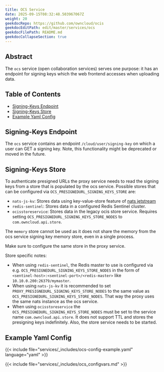 ```yaml
---
title: OCS Service
date: 2025-09-15T08:32:48.503967067Z
weight: 20
geekdocRepo: https://github.com/owncloud/ocis
geekdocEditPath: edit/master/services/ocs
geekdocFilePath: README.md
geekdocCollapseSection: true
---
```


<!-- Do not edit this file, it is autogenerated. Edit the service README.md instead -->

## Abstract


The `ocs` service (open collaboration services) serves one purpose: it has an endpoint for signing keys which the web frontend accesses when uploading data.


## Table of Contents

* [Signing-Keys Endpoint](#signing-keys-endpoint)
* [Signing-Keys Store](#signing-keys-store)
* [Example Yaml Config](#example-yaml-config)

## Signing-Keys Endpoint

The `ocs` service contains an endpoint `/cloud/user/signing-key` on which a user can GET a signing key. Note, this functionality might be deprecated or moved in the future.

## Signing-Keys Store

To authenticate presigned URLs the proxy service needs to read the signing keys from a store that is populated by the ocs service.
Possible stores that can be configured via `OCS_PRESIGNEDURL_SIGNING_KEYS_STORE` are:
  -   `nats-js-kv`: Stores data using key-value-store feature of [nats jetstream](https://docs.nats.io/nats-concepts/jetstream/key-value-store)
  -   `redis-sentinel`: Stores data in a configured Redis Sentinel cluster.
  -   `ocisstoreservice`:  Stores data in the legacy ocis store service. Requires setting `OCS_PRESIGNEDURL_SIGNING_KEYS_STORE_NODES` to `com.owncloud.api.store`.

The `memory` store cannot be used as it does not share the memory from the ocs service signing key memory store, even in a single process.

Make sure to configure the same store in the proxy service.

Store specific notes:
  -   When using `redis-sentinel`, the Redis master to use is configured via e.g. `OCS_PRESIGNEDURL_SIGNING_KEYS_STORE_NODES` in the form of `<sentinel-host>:<sentinel-port>/<redis-master>` like `10.10.0.200:26379/mymaster`.
  -   When using `nats-js-kv` it is recommended to set `PROXY_PRESIGNEDURL_SIGNING_KEYS_STORE_NODES` to the same value as `OCS_PRESIGNEDURL_SIGNING_KEYS_STORE_NODES`. That way the proxy uses the same nats instance as the ocs service.
  -   When using `ocisstoreservice` the `OCS_PRESIGNEDURL_SIGNING_KEYS_STORE_NODES` must be set to the service name `com.owncloud.api.store`. It does not support TTL and stores the presigning keys indefinitely. Also, the store service needs to be started.
## Example Yaml Config
{{< include file="services/_includes/ocs-config-example.yaml"  language="yaml" >}}

{{< include file="services/_includes/ocs_configvars.md" >}}

